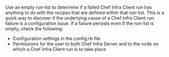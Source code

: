 Use an empty run-list to determine if a failed Chef Infra Client run has
anything to do with the recipes that are defined within that run-list.
This is a quick way to discover if the underlying cause of a Chef Infra
Client run failure is a configuration issue. If a failure persists even
if the run-list is empty, check the following:

- Configuration settings in the config.rb file
- Permissions for the user to both Chef Infra Server and to the
    node on which a Chef Infra Client run is to take place
